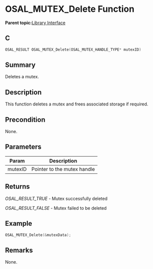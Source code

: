 # OSAL\_MUTEX\_Delete Function

**Parent topic:**[Library Interface](GUID-2729150D-D502-4BC4-BB41-653718EF531C.md)

## C

```c
OSAL_RESULT OSAL_MUTEX_Delete(OSAL_MUTEX_HANDLE_TYPE* mutexID)
```

## Summary

Deletes a mutex.

## Description

This function deletes a mutex and frees associated storage if required.

## Precondition

None.

## Parameters

|Param|Description|
|-----|-----------|
|mutexID|Pointer to the mutex handle|

## Returns

*OSAL\_RESULT\_TRUE* - Mutex successfully deleted

*OSAL\_RESULT\_FALSE* - Mutex failed to be deleted

## Example

```c
OSAL_MUTEX_Delete(&mutexData);
```

## Remarks

None.

